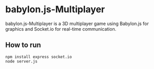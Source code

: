 # babylon.js-Multiplayer
babylon.js-Multiplayer is a 3D multiplayer game using Babylon.js for graphics and Socket.io for real-time communication.

## How to run
```
npm install express socket.io
node server.js
```
